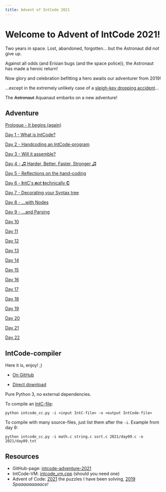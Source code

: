 ```yaml
---
title: Advent of IntCode 2021
---
```


# Welcome to Advent of IntCode 2021!

Two years in space. Lost, abandoned, forgotten... but the Astronaut did *not* give up.

Against all odds (and Erisian bugs (and the space police)), the Astronaut has made a heroic return!

Now glory and celebration befitting a hero awaits our adventurer from 2019!

...except in the extremely unlikely case of a [sleigh-key dropping accident](https://adventofcode.com/2021/day/1)...

The ~~Astronaut~~ Aquanaut embarks on a new adventure!

## Adventure

[Prologue - It begins (again)](prologue.md)

[Day 1 - What is IntCode?](day01.md)

[Day 2 - Handcoding an IntCode-program](day02.md)

[Day 3 - Will it assemble?](day03.md)

[Day 4 - &#9835; Harder, Better, Faster, Stronger &#9835;](day04.md)

[Day 5 - Reflections on the hand-coding](day05.md)

[Day 6 - **I**ntC's **n**ot **t**echnically **C**](day06.md)

[Day 7 - Decorating your Syntax tree](day07.md)

[Day 8 - ...with Nodes](day08.md)

[Day 9 - ...and Parsing](day09.md)

[Day 10](day10.md)

[Day 11](day11.md)

[Day 12](day12.md)

[Day 13](day13.md)

[Day 14](day14.md)

[Day 15](day15.md)

[Day 16](day16.md)

[Day 17](day17.md)

[Day 18](day18.md)

[Day 19](day19.md)

[Day 20](day20.md)

[Day 21](day21.md)

[Day 22](day22.md)


## IntCode-compiler

Here it is, enjoy! ;)

- [On GitHub](https://github.com/relativisticturtle/intcode-adventure-2021/blob/main/intcode_cc.py)

- [Direct download](intcode_cc.py)

Pure Python 3, no external dependencies.

To compile an [IntC-file](day06.md):

```
python intcode_cc.py -i <input IntC-file> -o <output IntCode-file>
```

To compile with many source-files, just list them after the `-i`. Example from day 9:

```
python intcode_cc.py -i math.c string.c sort.c 2021/day09.c -o 2021/day09.txt
```


## Resources

- GitHub-page: [intcode-adventure-2021](https://github.com/relativisticturtle/intcode-adventure-2021)
- IntCode-VM: [intcode_vm.cpp](intcode_vm.cpp) (should you need one)
- Advent of Code: [2021](https://adventofcode.com/2021) the puzzles I have been solving, [2019](https://adventofcode.com/2019) *Spaaaaaaaaace!*
